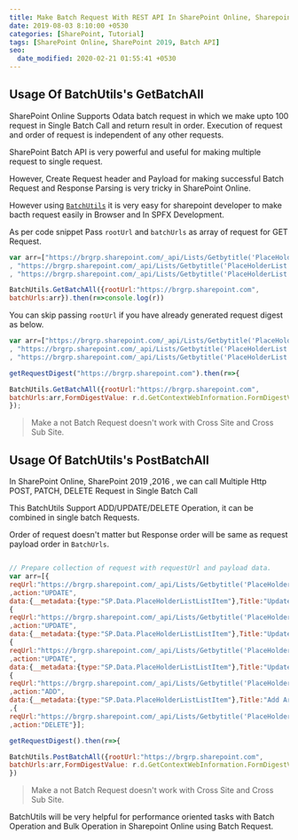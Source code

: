 ```yaml
---
title: Make Batch Request With REST API In SharePoint Online, Sharepoint 2019, 2016
date: 2019-08-03 8:10:00 +0530
categories: [SharePoint, Tutorial]
tags: [SharePoint Online, SharePoint 2019, Batch API]
seo:
  date_modified: 2020-02-21 01:55:41 +0530
---
```


## Usage Of BatchUtils's GetBatchAll

SharePoint Online Supports Odata batch request in which we make upto 100 request in Single Batch Call and return result in order. Execution of request and order of request is independent of any other requests.

SharePoint Batch API is very powerful and useful for making multiple request to single request.

However, Create Request header and Payload for making successful Batch Request and Response Parsing is very tricky in SharePoint Online.

However using [`BatchUtils`](https://github.com/anomepani/sp-rest-util/blob/master/BatchUtils.ts) it is very easy for sharepoint developer to make bacth request easily in Browser and In SPFX Development.

As per code snippet Pass `rootUrl` and  `batchUrls` as array of request for GET Request.

```js
var arr=["https://brgrp.sharepoint.com/_api/Lists/Getbytitle('PlaceHolderList')/items(212)"
, "https://brgrp.sharepoint.com/_api/Lists/Getbytitle('PlaceHolderList')/items(213)"
, "https://brgrp.sharepoint.com/_api/Lists/Getbytitle('PlaceHolderList')/items(214)"];

BatchUtils.GetBatchAll({rootUrl:"https://brgrp.sharepoint.com",
batchUrls:arr}).then(r=>console.log(r))

```

You can skip passing `rootUrl` if you have already generated request digest as below.

```js
var arr=["https://brgrp.sharepoint.com/_api/Lists/Getbytitle('PlaceHolderList')/items(212)"
, "https://brgrp.sharepoint.com/_api/Lists/Getbytitle('PlaceHolderList')/items(213)"
, "https://brgrp.sharepoint.com/_api/Lists/Getbytitle('PlaceHolderList')/items(214)"];

getRequestDigest("https://brgrp.sharepoint.com").then(r=>{

BatchUtils.GetBatchAll({rootUrl:"https://brgrp.sharepoint.com",
batchUrls:arr,FormDigestValue: r.d.GetContextWebInformation.FormDigestValue}).then(r=>console.log(r))
});

```
> Make a not Batch Request doesn't work with Cross Site and Cross Sub Site.

## Usage Of BatchUtils's PostBatchAll

In SharePoint Online, SharePoint 2019 ,2016 , we can call Multiple Http POST, PATCH, DELETE Request in Single Batch Call

This BatchUtils Support ADD/UPDATE/DELETE Operation, it can be combined in single batch Requests.

Order of request doesn't matter but Response order will be same as request payload order in `BatchUrls`.


```js

// Prepare collection of request with requestUrl and payload data.
var arr=[{
reqUrl:"https://brgrp.sharepoint.com/_api/Lists/Getbytitle('PlaceHolderList')/items(212)"
,action:"UPDATE",
data:{__metadata:{type:"SP.Data.PlaceHolderListListItem"},Title:"Update Article_1"}},
{
reqUrl:"https://brgrp.sharepoint.com/_api/Lists/Getbytitle('PlaceHolderList')/items(213)"
,action:"UPDATE",
data:{__metadata:{type:"SP.Data.PlaceHolderListListItem"},Title:"Update Article_2"}},
{
reqUrl:"https://brgrp.sharepoint.com/_api/Lists/Getbytitle('PlaceHolderList')/items(214)"
,action:"UPDATE",
data:{__metadata:{type:"SP.Data.PlaceHolderListListItem"},Title:"Update Article_3"}},
{
reqUrl:"https://brgrp.sharepoint.com/_api/Lists/Getbytitle('PlaceHolderList')/items"
,action:"ADD",
data:{__metadata:{type:"SP.Data.PlaceHolderListListItem"},Title:"Add Article_1"}}
,{
reqUrl:"https://brgrp.sharepoint.com/_api/Lists/Getbytitle('PlaceHolderList')/items(215)"
,action:"DELETE"}];

getRequestDigest().then(r=>{

BatchUtils.PostBatchAll({rootUrl:"https://brgrp.sharepoint.com",
batchUrls:arr,FormDigestValue: r.d.GetContextWebInformation.FormDigestValue}).then(r=>console.log(r))
})

```

> Make a not Batch Request doesn't work with Cross Site and Cross Sub Site.

BatchUtils will be very helpful for performance oriented tasks with Batch Operation and Bulk Operation in Sharepoint Online using Batch Request.